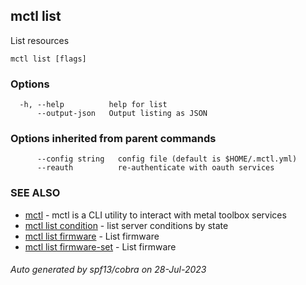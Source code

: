 ## mctl list

List resources

```
mctl list [flags]
```

### Options

```
  -h, --help          help for list
      --output-json   Output listing as JSON
```

### Options inherited from parent commands

```
      --config string   config file (default is $HOME/.mctl.yml)
      --reauth          re-authenticate with oauth services
```

### SEE ALSO

* [mctl](mctl.md)	 - mctl is a CLI utility to interact with metal toolbox services
* [mctl list condition](mctl_list_condition.md)	 - list server conditions by state
* [mctl list firmware](mctl_list_firmware.md)	 - List firmware
* [mctl list firmware-set](mctl_list_firmware-set.md)	 - List firmware

###### Auto generated by spf13/cobra on 28-Jul-2023
